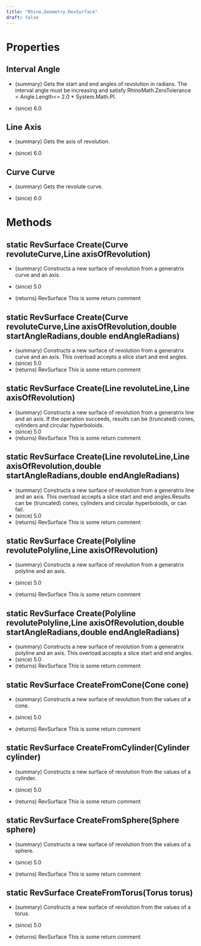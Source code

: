 ```yaml
---
title: "Rhino.Geometry.RevSurface"
draft: false
---
```


# Properties
## Interval Angle
- (summary) 
     Gets the start and end angles of revolution in radians. 
     The interval angle must be increasing and satisfy 
     RhinoMath.ZeroTolerance < Angle.Length<= 2.0 * System.Math.PI.
     
- (since) 6.0
## Line Axis
- (summary) 
     Gets the axis of revolution.
     
- (since) 6.0
## Curve Curve
- (summary) 
     Gets the revolute curve.
     
- (since) 6.0
# Methods
## static RevSurface Create(Curve revoluteCurve,Line axisOfRevolution)
- (summary) 
     Constructs a new surface of revolution from a generatrix curve and an axis.
     
- (since) 5.0
- (returns) RevSurface This is some return comment
## static RevSurface Create(Curve revoluteCurve,Line axisOfRevolution,double startAngleRadians,double endAngleRadians)
- (summary) 
     Constructs a new surface of revolution from a generatrix curve and an axis.
     This overload accepts a slice start and end angles.
- (since) 5.0
- (returns) RevSurface This is some return comment
## static RevSurface Create(Line revoluteLine,Line axisOfRevolution)
- (summary) 
     Constructs a new surface of revolution from a generatrix line and an axis.
     If the operation succeeds, results can be (truncated) cones, cylinders and circular hyperboloids.
- (since) 5.0
- (returns) RevSurface This is some return comment
## static RevSurface Create(Line revoluteLine,Line axisOfRevolution,double startAngleRadians,double endAngleRadians)
- (summary) 
     Constructs a new surface of revolution from a generatrix line and an axis.
     This overload accepts a slice start and end angles.Results can be (truncated) cones, cylinders and circular hyperboloids, or can fail.
- (since) 5.0
- (returns) RevSurface This is some return comment
## static RevSurface Create(Polyline revolutePolyline,Line axisOfRevolution)
- (summary) 
     Constructs a new surface of revolution from a generatrix polyline and an axis.
     
- (since) 5.0
- (returns) RevSurface This is some return comment
## static RevSurface Create(Polyline revolutePolyline,Line axisOfRevolution,double startAngleRadians,double endAngleRadians)
- (summary) 
     Constructs a new surface of revolution from a generatrix polyline and an axis.
     This overload accepts a slice start and end angles.
- (since) 5.0
- (returns) RevSurface This is some return comment
## static RevSurface CreateFromCone(Cone cone)
- (summary) 
     Constructs a new surface of revolution from the values of a cone.
     
- (since) 5.0
- (returns) RevSurface This is some return comment
## static RevSurface CreateFromCylinder(Cylinder cylinder)
- (summary) 
     Constructs a new surface of revolution from the values of a cylinder.
     
- (since) 5.0
- (returns) RevSurface This is some return comment
## static RevSurface CreateFromSphere(Sphere sphere)
- (summary) 
     Constructs a new surface of revolution from the values of a sphere.
     
- (since) 5.0
- (returns) RevSurface This is some return comment
## static RevSurface CreateFromTorus(Torus torus)
- (summary) 
     Constructs a new surface of revolution from the values of a torus.
     
- (since) 5.0
- (returns) RevSurface This is some return comment
